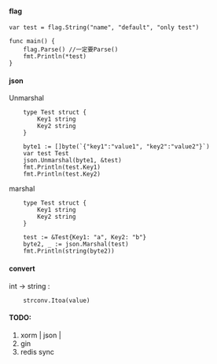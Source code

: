 #### flag

```
var test = flag.String("name", "default", "only test")

func main() {
	flag.Parse() //一定要Parse()
	fmt.Println(*test)
}
```


#### json

Unmarshal

```
	type Test struct {
		Key1 string
		Key2 string
	}

	byte1 := []byte(`{"key1":"value1", "key2":"value2"}`)
	var test Test
	json.Unmarshal(byte1, &test)
	fmt.Println(test.Key1)
	fmt.Println(test.Key2)
```

marshal

```
	type Test struct {
		Key1 string
		Key2 string
	}

	test := &Test{Key1: "a", Key2: "b"}
	byte2, _ := json.Marshal(test)
	fmt.Println(string(byte2))
```
#### convert
int -> string :

```
    strconv.Itoa(value)
```

#### TODO:
1. xorm | json | 
2. gin
3. redis sync

